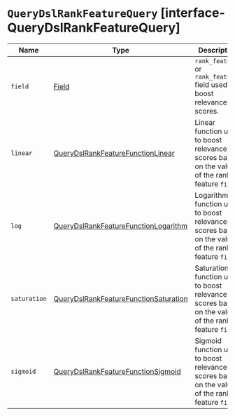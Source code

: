 # `QueryDslRankFeatureQuery` [interface-QueryDslRankFeatureQuery]

| Name | Type | Description |
| - | - | - |
| `field` | [Field](./Field.md) | `rank_feature` or `rank_features` field used to boost relevance scores. |
| `linear` | [QueryDslRankFeatureFunctionLinear](./QueryDslRankFeatureFunctionLinear.md) | Linear function used to boost relevance scores based on the value of the rank feature `field`. |
| `log` | [QueryDslRankFeatureFunctionLogarithm](./QueryDslRankFeatureFunctionLogarithm.md) | Logarithmic function used to boost relevance scores based on the value of the rank feature `field`. |
| `saturation` | [QueryDslRankFeatureFunctionSaturation](./QueryDslRankFeatureFunctionSaturation.md) | Saturation function used to boost relevance scores based on the value of the rank feature `field`. |
| `sigmoid` | [QueryDslRankFeatureFunctionSigmoid](./QueryDslRankFeatureFunctionSigmoid.md) | Sigmoid function used to boost relevance scores based on the value of the rank feature `field`. |
